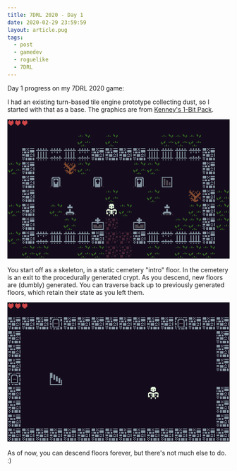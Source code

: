 ```yaml
---
title: 7DRL 2020 - Day 1
date: 2020-02-29 23:59:59
layout: article.pug
tags:
  - post
  - gamedev
  - roguelike
  - 7DRL
---
```

Day 1 progress on my 7DRL 2020 game:

I had an existing turn-based tile engine prototype collecting dust, so I started with that as a base. The graphics are from [Kenney's 1-Bit Pack](https://kenney.nl/assets/bit-pack).

![Cemetery](/media/images/7drl2020/cemetery.png)

You start off as a skeleton, in a static cemetery "intro" floor. In the cemetery is an exit to the procedurally generated crypt. As you descend, new floors are (dumbly) generated. You can traverse back up to previously generated floors, which retain their state as you left them.

![Crypt](/media/images/7drl2020/crypt.png)

As of now, you can descend floors forever, but there's not much else to do. :)
